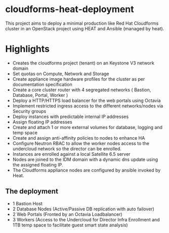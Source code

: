 # cloudforms-heat-deployment

This project aims to deploy a minimal production like Red Hat Cloudforms cluster in an OpenStack project using HEAT and Ansible (managed by heat).

# Highlights

 - Creates the cloudforms project (tenant) on an Keystone V3 network domain
 - Set quotas on Compute, Network and Storage
 - Create appliance image hardware profiles for the cluster as per documentation specification
 - Create a core cluster router with 4 segregated networks ( Bastion, Database, Portal, Worker )
 - Deploy a HTTP/HTTPS load balancer for the web portals using Octavia
 - Implement restricted ingress access to the different networks/nodes via Security groups
 - Deploy instances with predictable internal IP addresses
 - Assign floating IP addresses
 - Create and attach 1 or more external volumes for database, logging and temp space
 - Create and assign anti-affinity policies to nodes to enhance HA
 - Configure Neutron RBAC to allow the worker nodes access to the undercloud network so the director can be enrolled.
 - Instances are enrolled against a local Satellite 6.5 server
 - Nodes are joined to the IDM domain with a dynamic dns update using the assigned floating IP.
 - The Cloudforms appliance nodes are configured by ansible invoked by Heat.
 
## The deployment
 - 1 Bastion Host
 - 2 Database Nodes (Active/Passive DB replication with auto failover)
 - 2 Web Portals (Fronted by an Octavia Loadbalancer)
 - 3 Workers (Access to the Undercloud for Director Infra Enrollment and 1TB temp space to facilitate guest smart state analysis)
